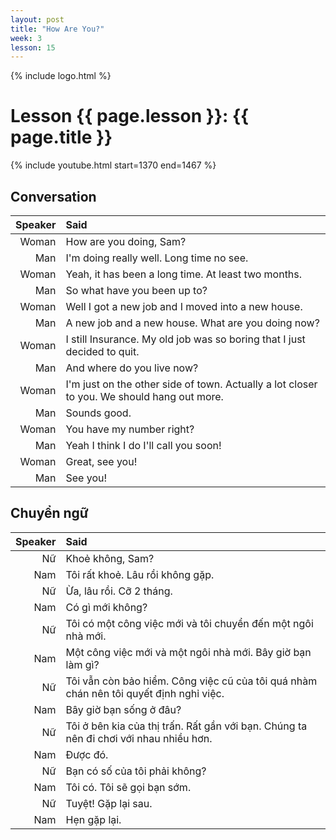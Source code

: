 ```yaml
---
layout: post
title: "How Are You?"
week: 3
lesson: 15
---
```

{% include logo.html %}
  
# Lesson {{ page.lesson }}: {{ page.title }}

{% include youtube.html start=1370 end=1467 %}

## Conversation

Speaker | Said
---: | :---
Woman | How are you doing, Sam?
Man | I'm doing really well. Long time no see.
Woman | Yeah, it has been a long time. At least two months.
Man | So what have you been up to?
Woman | Well I got a new job and I moved into a new house.
Man | A new job and a new house. What are you doing now?
Woman | I still Insurance. My old job was so boring that I just decided to quit.
Man | And where do you live now?
Woman | I'm just on the other side of town. Actually a lot closer to you. We should hang out more.
Man | Sounds good. 
Woman |  You have my number right?
Man | Yeah I think I do I'll call you soon!
Woman | Great, see you!
Man | See you!

## Chuyển ngữ

Speaker | Said
---: | :---
Nữ | Khoẻ không, Sam?
Nam | Tôi rất khoẻ. Lâu rồi không gặp.
Nữ | Ừa, lâu rồi. Cỡ 2 tháng.
Nam | Có gì mới không?
Nữ | Tôi có một công việc mới và tôi chuyển đến một ngôi nhà mới.
Nam | Một công việc mới và một ngôi nhà mới. Bây giờ bạn làm gì?
Nữ | Tôi vẫn còn bảo hiểm. Công việc cũ của tôi quá nhàm chán nên tôi quyết định nghỉ việc.
Nam | Bây giờ bạn sống ở đâu?
Nữ | Tôi ở bên kia của thị trấn. Rất gần với bạn. Chúng ta nên đi chơi với nhau nhiều hơn.
Nam | Được đó.
Nữ | Bạn có số của tôi phải không?
Nam | Tôi có. Tôi sẽ gọi bạn sớm.
Nữ | Tuyệt! Gặp lại sau.
Nam | Hẹn gặp lại.
